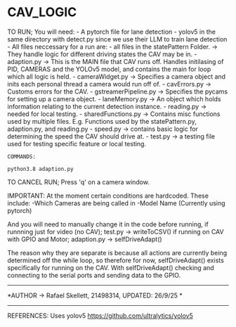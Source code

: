 # CAV_LOGIC

TO RUN;
    You will need:
        - A pytorch file for lane detection
        - yolov5 in the same directory with detect.py since we use their LLM to train lane detection
        - All files neccessary for a run are: 
            - all files in the statePattern Folder. -> They handle logic for different driving states the CAV may be in.
            - adaption.py -> This is the MAIN file that CAV runs off. Handles initilasing of PID, CAMERAS and the YOLOv5 model, and contains the main for loop which all logic is held.
            - cameraWidget.py -> Specifies a camera object and inits each personal thread a camera would run off of.
            - cavErrors.py -> Customs errors for the CAV.
            - gstreamerPipeline.py -> Specifies the pycams for setting up a camera object.
            - laneMemory.py -> An object which holds information relating to the current detection instance. 
            - reading.py -> needed for local testing. 
            - sharedFunctions.py -> Contains misc functions used by multiple files. E.g. Functions used by the statePattern.py, adaption.py, and reading.py
            - speed.py -> contains basic logic for determining the speed the CAV should drive at.
            - test.py -> a testing file used for testing specific feature or local testing.
    
    COMMANDS: 

    python3.8 adaption.py
     
     
TO CANCEL RUN;
    Press 'q' on a camera window.

IMPORTANT:
At the moment certain conditions are hardcoded. These include:
-Which Cameras are being called in
-Model Name (Currently using pytorch)


And you will need to manually change it in the code before running,
if runnning just for video (no CAV); test.py -> writeToCSV()
if running on CAV with GPIO and Motor; adaption.py -> selfDriveAdapt()

The reason why they are separate is because all actions are currently being determined off 
the while loop, so therefore for now, selfDriveAdapt() exists specifically for running on the CAV.
With selfDriveAdapt() checking and connecting to the serial ports and sending data to the GPIO.

*************************************************************************
*AUTHOR -> Rafael Skellett, 21498314, UPDATED: 26/9/25                  *
*************************************************************************

REFERENCES:
Uses yolov5 https://github.com/ultralytics/yolov5